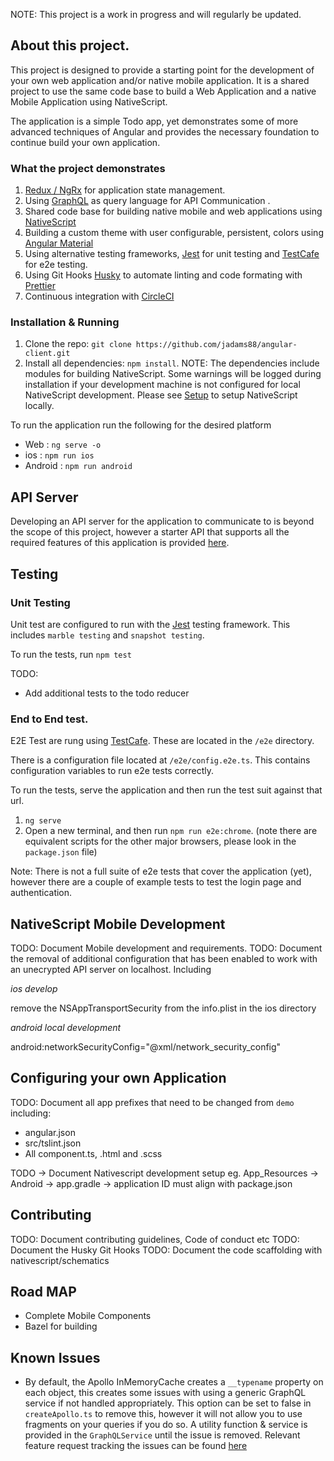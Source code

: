 NOTE: This project is a work in progress and will regularly be updated.

## About this project.

This project is designed to provide a starting point for the development of your own web application and/or native mobile application. It is a shared project to use the same code base to build a Web Application and a native Mobile Application using NativeScript.

The application is a simple Todo app, yet demonstrates some of more advanced techniques of Angular and provides the necessary foundation to continue build your own application.

### What the project demonstrates

1. [Redux / NgRx](https://ngrx.io/) for application state management.
2. Using [GraphQL](https://graphql.org/) as query language for API Communication .
3. Shared code base for building native mobile and web applications using [NativeScript](https://www.nativescript.org/)
4. Building a custom theme with user configurable, persistent, colors using [Angular Material](https://material.angular.io/)
5. Using alternative testing frameworks, [Jest](https://jestjs.io/) for unit testing and [TestCafe](https://testcafe.devexpress.com/) for e2e testing.
6. Using Git Hooks [Husky](https://github.com/typicode/husky#readme) to automate linting and code formating with [Prettier](https://github.com/prettier/prettier)
7. Continuous integration with [CircleCI](https://circleci.com/)

### Installation & Running

1. Clone the repo: `git clone https://github.com/jadams88/angular-client.git`
2. Install all dependencies: `npm install`. NOTE: The dependencies include modules for building NativeScript. Some warnings will be logged during installation if your development machine is not configured for local NativeScript development. Please see [Setup](https://docs.nativescript.org/angular/start/quick-setup) to setup NativeScript locally.

To run the application run the following for the desired platform

- Web : `ng serve -o`
- ios : `npm run ios`
- Android : `npm run android`

## API Server

Developing an API server for the application to communicate to is beyond the scope of this project, however a starter API that supports all the required features of this application is provided [here](https://github.com/jadams88/koa-graphql-rest-api).

## Testing

### Unit Testing

Unit test are configured to run with the [Jest](https://jestjs.io/) testing framework. This includes `marble testing` and `snapshot testing`.

To run the tests, run `npm test`

TODO:

- Add additional tests to the todo reducer

### End to End test.

E2E Test are rung using [TestCafe](https://testcafe.devexpress.com/). These are located in the `/e2e` directory.

There is a configuration file located at `/e2e/config.e2e.ts`. This contains configuration variables to run e2e tests correctly.

To run the tests, serve the application and then run the test suit against that url.

1. `ng serve`
2. Open a new terminal, and then run `npm run e2e:chrome`. (note there are equivalent scripts for the other major browsers, please look in the `package.json` file)

Note: There is not a full suite of e2e tests that cover the application (yet), however there are a couple of example tests to test the login page and authentication.

## NativeScript Mobile Development

TODO: Document Mobile development and requirements.
TODO: Document the removal of additional configuration that has been enabled to work with an unecrypted API server on localhost.
Including

_ios develop_

remove the NSAppTransportSecurity from the info.plist in the ios directory

_android local development_

android:networkSecurityConfig="@xml/network_security_config"

## Configuring your own Application

TODO: Document all app prefixes that need to be changed from `demo` including:

- angular.json
- src/tslint.json
- All component.ts, .html and .scss

TODO -> Document Nativescript development setup eg.
App_Resources -> Android -> app.gradle -> application ID must align with package.json

## Contributing

TODO: Document contributing guidelines, Code of conduct etc
TODO: Document the Husky Git Hooks
TODO: Document the code scaffolding with nativescript/schematics

## Road MAP

- Complete Mobile Components
- Bazel for building

## Known Issues

- By default, the Apollo InMemoryCache creates a `__typename` property on each object, this creates some issues with using a generic GraphQL service if not handled appropriately. This option can be set to false in `createApollo.ts` to remove this, however it will not allow you to use fragments on your queries if you do so. A utility function & service is provided in the `GraphQLService` until the issue is removed. Relevant feature request tracking the issues can be found [here](https://github.com/apollographql/apollo-feature-requests/issues/6)
